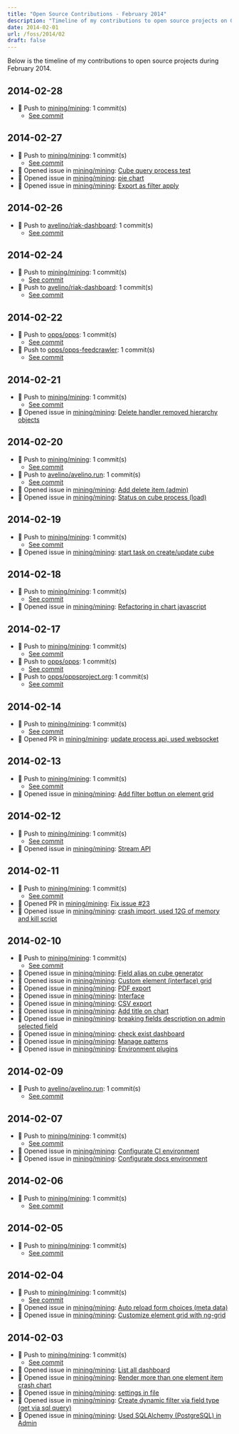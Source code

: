 ```yaml
---
title: "Open Source Contributions - February 2014"
description: "Timeline of my contributions to open source projects on GitHub during February 2014."
date: 2014-02-01
url: /foss/2014/02
draft: false
---
```


Below is the timeline of my contributions to open source projects during February 2014.

## 2014-02-28

- 🔨 Push to [mining/mining](https://github.com/mining/mining): 1 commit(s)
  - [See commit](https://github.com/mining/mining/commits/main/?author=avelino&since=2014-02-28&until=2014-02-28)

## 2014-02-27

- 🔨 Push to [mining/mining](https://github.com/mining/mining): 1 commit(s)
  - [See commit](https://github.com/mining/mining/commits/main/?author=avelino&since=2014-02-27&until=2014-02-27)
- 🐛 Opened issue in [mining/mining](https://github.com/mining/mining): [Cube query process test](https://github.com/mining/mining/issues/50)
- 🐛 Opened issue in [mining/mining](https://github.com/mining/mining): [pie chart](https://github.com/mining/mining/issues/48)
- 🐛 Opened issue in [mining/mining](https://github.com/mining/mining): [Export as filter apply](https://github.com/mining/mining/issues/47)

## 2014-02-26

- 🔨 Push to [avelino/riak-dashboard](https://github.com/avelino/riak-dashboard): 1 commit(s)
  - [See commit](https://github.com/avelino/riak-dashboard/commits/main/?author=avelino&since=2014-02-26&until=2014-02-26)

## 2014-02-24

- 🔨 Push to [mining/mining](https://github.com/mining/mining): 1 commit(s)
  - [See commit](https://github.com/mining/mining/commits/main/?author=avelino&since=2014-02-24&until=2014-02-24)
- 🔨 Push to [avelino/riak-dashboard](https://github.com/avelino/riak-dashboard): 1 commit(s)
  - [See commit](https://github.com/avelino/riak-dashboard/commits/main/?author=avelino&since=2014-02-24&until=2014-02-24)

## 2014-02-22

- 🔨 Push to [opps/opps](https://github.com/opps/opps): 1 commit(s)
  - [See commit](https://github.com/opps/opps/commits/main/?author=avelino&since=2014-02-22&until=2014-02-22)
- 🔨 Push to [opps/opps-feedcrawler](https://github.com/opps/opps-feedcrawler): 1 commit(s)
  - [See commit](https://github.com/opps/opps-feedcrawler/commits/main/?author=avelino&since=2014-02-22&until=2014-02-22)

## 2014-02-21

- 🔨 Push to [mining/mining](https://github.com/mining/mining): 1 commit(s)
  - [See commit](https://github.com/mining/mining/commits/main/?author=avelino&since=2014-02-21&until=2014-02-21)
- 🐛 Opened issue in [mining/mining](https://github.com/mining/mining): [Delete handler removed hierarchy objects](https://github.com/mining/mining/issues/46)

## 2014-02-20

- 🔨 Push to [mining/mining](https://github.com/mining/mining): 1 commit(s)
  - [See commit](https://github.com/mining/mining/commits/main/?author=avelino&since=2014-02-20&until=2014-02-20)
- 🔨 Push to [avelino/avelino.run](https://github.com/avelino/avelino.run): 1 commit(s)
  - [See commit](https://github.com/avelino/avelino.run/commits/main/?author=avelino&since=2014-02-20&until=2014-02-20)
- 🐛 Opened issue in [mining/mining](https://github.com/mining/mining): [Add delete item (admin)](https://github.com/mining/mining/issues/45)
- 🐛 Opened issue in [mining/mining](https://github.com/mining/mining): [Status on cube process (load)](https://github.com/mining/mining/issues/44)

## 2014-02-19

- 🔨 Push to [mining/mining](https://github.com/mining/mining): 1 commit(s)
  - [See commit](https://github.com/mining/mining/commits/main/?author=avelino&since=2014-02-19&until=2014-02-19)
- 🐛 Opened issue in [mining/mining](https://github.com/mining/mining): [start task on create/update cube](https://github.com/mining/mining/issues/43)

## 2014-02-18

- 🔨 Push to [mining/mining](https://github.com/mining/mining): 1 commit(s)
  - [See commit](https://github.com/mining/mining/commits/main/?author=avelino&since=2014-02-18&until=2014-02-18)
- 🐛 Opened issue in [mining/mining](https://github.com/mining/mining): [Refactoring in chart javascript](https://github.com/mining/mining/issues/42)

## 2014-02-17

- 🔨 Push to [mining/mining](https://github.com/mining/mining): 1 commit(s)
  - [See commit](https://github.com/mining/mining/commits/main/?author=avelino&since=2014-02-17&until=2014-02-17)
- 🔨 Push to [opps/opps](https://github.com/opps/opps): 1 commit(s)
  - [See commit](https://github.com/opps/opps/commits/main/?author=avelino&since=2014-02-17&until=2014-02-17)
- 🔨 Push to [opps/oppsproject.org](https://github.com/opps/oppsproject.org): 1 commit(s)
  - [See commit](https://github.com/opps/oppsproject.org/commits/main/?author=avelino&since=2014-02-17&until=2014-02-17)

## 2014-02-14

- 🔨 Push to [mining/mining](https://github.com/mining/mining): 1 commit(s)
  - [See commit](https://github.com/mining/mining/commits/main/?author=avelino&since=2014-02-14&until=2014-02-14)
- 🔀 Opened PR in [mining/mining](https://github.com/mining/mining): [update process api, used websocket](https://github.com/mining/mining/pull/41)

## 2014-02-13

- 🔨 Push to [mining/mining](https://github.com/mining/mining): 1 commit(s)
  - [See commit](https://github.com/mining/mining/commits/main/?author=avelino&since=2014-02-13&until=2014-02-13)
- 🐛 Opened issue in [mining/mining](https://github.com/mining/mining): [Add filter bottun on element grid](https://github.com/mining/mining/issues/36)

## 2014-02-12

- 🔨 Push to [mining/mining](https://github.com/mining/mining): 1 commit(s)
  - [See commit](https://github.com/mining/mining/commits/main/?author=avelino&since=2014-02-12&until=2014-02-12)
- 🐛 Opened issue in [mining/mining](https://github.com/mining/mining): [Stream API](https://github.com/mining/mining/issues/31)

## 2014-02-11

- 🔨 Push to [mining/mining](https://github.com/mining/mining): 1 commit(s)
  - [See commit](https://github.com/mining/mining/commits/main/?author=avelino&since=2014-02-11&until=2014-02-11)
- 🔀 Opened PR in [mining/mining](https://github.com/mining/mining): [Fix issue #23](https://github.com/mining/mining/pull/25)
- 🐛 Opened issue in [mining/mining](https://github.com/mining/mining): [crash import, used 12G of memory and kill script](https://github.com/mining/mining/issues/23)

## 2014-02-10

- 🔨 Push to [mining/mining](https://github.com/mining/mining): 1 commit(s)
  - [See commit](https://github.com/mining/mining/commits/main/?author=avelino&since=2014-02-10&until=2014-02-10)
- 🐛 Opened issue in [mining/mining](https://github.com/mining/mining): [Field alias on cube generator](https://github.com/mining/mining/issues/22)
- 🐛 Opened issue in [mining/mining](https://github.com/mining/mining): [Custom element (interface) grid](https://github.com/mining/mining/issues/21)
- 🐛 Opened issue in [mining/mining](https://github.com/mining/mining): [PDF export](https://github.com/mining/mining/issues/19)
- 🐛 Opened issue in [mining/mining](https://github.com/mining/mining): [Interface](https://github.com/mining/mining/issues/18)
- 🐛 Opened issue in [mining/mining](https://github.com/mining/mining): [CSV export](https://github.com/mining/mining/issues/17)
- 🐛 Opened issue in [mining/mining](https://github.com/mining/mining): [Add title on chart](https://github.com/mining/mining/issues/16)
- 🐛 Opened issue in [mining/mining](https://github.com/mining/mining): [breaking fields description on admin selected field](https://github.com/mining/mining/issues/14)
- 🐛 Opened issue in [mining/mining](https://github.com/mining/mining): [check exist dashboard](https://github.com/mining/mining/issues/12)
- 🐛 Opened issue in [mining/mining](https://github.com/mining/mining): [Manage patterns](https://github.com/mining/mining/issues/11)
- 🐛 Opened issue in [mining/mining](https://github.com/mining/mining): [Environment plugins](https://github.com/mining/mining/issues/10)

## 2014-02-09

- 🔨 Push to [avelino/avelino.run](https://github.com/avelino/avelino.run): 1 commit(s)
  - [See commit](https://github.com/avelino/avelino.run/commits/main/?author=avelino&since=2014-02-09&until=2014-02-09)

## 2014-02-07

- 🔨 Push to [mining/mining](https://github.com/mining/mining): 1 commit(s)
  - [See commit](https://github.com/mining/mining/commits/main/?author=avelino&since=2014-02-07&until=2014-02-07)
- 🐛 Opened issue in [mining/mining](https://github.com/mining/mining): [Configurate CI environment](https://github.com/mining/mining/issues/9)
- 🐛 Opened issue in [mining/mining](https://github.com/mining/mining): [Configurate docs environment](https://github.com/mining/mining/issues/8)

## 2014-02-06

- 🔨 Push to [mining/mining](https://github.com/mining/mining): 1 commit(s)
  - [See commit](https://github.com/mining/mining/commits/main/?author=avelino&since=2014-02-06&until=2014-02-06)

## 2014-02-05

- 🔨 Push to [mining/mining](https://github.com/mining/mining): 1 commit(s)
  - [See commit](https://github.com/mining/mining/commits/main/?author=avelino&since=2014-02-05&until=2014-02-05)

## 2014-02-04

- 🔨 Push to [mining/mining](https://github.com/mining/mining): 1 commit(s)
  - [See commit](https://github.com/mining/mining/commits/main/?author=avelino&since=2014-02-04&until=2014-02-04)
- 🐛 Opened issue in [mining/mining](https://github.com/mining/mining): [Auto reload form choices (meta data)](https://github.com/mining/mining/issues/7)
- 🐛 Opened issue in [mining/mining](https://github.com/mining/mining): [Customize element grid with ng-grid](https://github.com/mining/mining/issues/6)

## 2014-02-03

- 🔨 Push to [mining/mining](https://github.com/mining/mining): 1 commit(s)
  - [See commit](https://github.com/mining/mining/commits/main/?author=avelino&since=2014-02-03&until=2014-02-03)
- 🐛 Opened issue in [mining/mining](https://github.com/mining/mining): [List all dashboard](https://github.com/mining/mining/issues/5)
- 🐛 Opened issue in [mining/mining](https://github.com/mining/mining): [Render more than one element item crash chart](https://github.com/mining/mining/issues/4)
- 🐛 Opened issue in [mining/mining](https://github.com/mining/mining): [settings in file](https://github.com/mining/mining/issues/3)
- 🐛 Opened issue in [mining/mining](https://github.com/mining/mining): [Create dynamic filter via field type (get via sql query)](https://github.com/mining/mining/issues/2)
- 🐛 Opened issue in [mining/mining](https://github.com/mining/mining): [Used SQLAlchemy (PostgreSQL) in Admin](https://github.com/mining/mining/issues/1)

